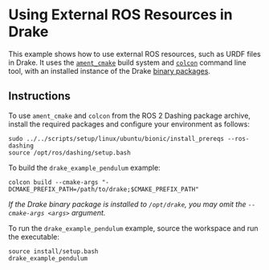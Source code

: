 # Using External ROS Resources in Drake

This example shows how to use external ROS resources, such as URDF files in Drake.
It uses the [`ament_cmake`](https://index.ros.org/doc/ros2/Tutorials/Ament-CMake-Documentation/)
build system and [`colcon`](https://colcon.readthedocs.io) command line tool, 
with an installed instance of the Drake [binary packages](https://drake.mit.edu/from_binary.html).

## Instructions

To use `ament_cmake` and `colcon` from the ROS 2 Dashing package archive, install
the required packages and configure your environment as follows:
```
sudo ../../scripts/setup/linux/ubuntu/bionic/install_prereqs --ros-dashing
source /opt/ros/dashing/setup.bash
```

To build the `drake_example_pendulum` example:
```
colcon build --cmake-args "-DCMAKE_PREFIX_PATH=/path/to/drake;$CMAKE_PREFIX_PATH"
```

*If the Drake binary package is installed to `/opt/drake`, you may omit the
`--cmake-args <args>` argument.*


To run the `drake_example_pendulum` example, source the workspace and run the
executable:

```
source install/setup.bash
drake_example_pendulum
```
